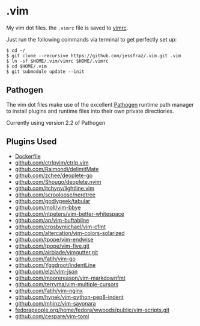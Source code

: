.vim
====

My vim dot files. the `.vimrc` file is saved to [vimrc](https://github.com/jessfraz/.vim/blob/master/vimrc).

Just run the following commands via terminal to get perfectly set up:

```console
$ cd ~/
$ git clone --recursive https://github.com/jessfraz/.vim.git .vim
$ ln -sf $HOME/.vim/vimrc $HOME/.vimrc
$ cd $HOME/.vim
$ git submodule update --init
```

## Pathogen
The vim dot files make use of the excellent [Pathogen](https://github.com/tpope/vim-pathogen) runtime path manager to install plugins and runtime files into their own private directiories.

Currently using version 2.2 of Pathogen

## Plugins Used

* [Dockerfile](https://github.com/docker/docker/tree/master/contrib/syntax/vim)
* [github.com/ctrlpvim/ctrlp.vim](https://github.com/ctrlpvim/ctrlp.vim.git)
* [github.com/Raimondi/delimitMate](https://github.com/Raimondi/delimitMate.git)
* [github.com/zchee/deoplete-go](https://github.com/zchee/deoplete-go.git)
* [github.com/Shougo/deoplete.nvim](https://github.com/Shougo/deoplete.nvim.git)
* [github.com/itchyny/lightline.vim](https://github.com/itchyny/lightline.vim.git)
* [github.com/scrooloose/nerdtree](https://github.com/scrooloose/nerdtree.git)
* [github.com/godlygeek/tabular](https://github.com/godlygeek/tabular.git)
* [github.com/moll/vim-bbye](https://github.com/moll/vim-bbye.git)
* [github.com/ntpeters/vim-better-whitespace](https://github.com/ntpeters/vim-better-whitespace.git)
* [github.com/ap/vim-buftabline](https://github.com/ap/vim-buftabline.git)
* [github.com/crosbymichael/vim-cfmt](https://github.com/crosbymichael/vim-cfmt)
* [github.com/altercation/vim-colors-solarized](https://github.com/altercation/vim-colors-solarized.git)
* [github.com/tpope/vim-endwise](https://github.com/tpope/vim-endwise.git)
* [github.com/tpope/vim-five.git](https://github.com/tpope/vim-fugitive.git)
* [github.com/airblade/vimgutter.git](https://github.com/airblade/vim-gitgutter.git)
* [github.com/fatih/vim-go](https://github.com/fatih/vim-go.git)
* [github.com/Yggdroot/indentLine](https://github.com/Yggdroot/indentLine.git)
* [github.com/elzr/vim-json](https://github.com/elzr/vim-json.git)
* [github.com/moorereason/vim-markdownfmt](https://github.com/moorereason/vim-markdownfmt.git)
* [github.com/terryma/vim-multiple-cursors](https://github.com/terryma/vim-multiple-cursors.git)
* [github.com/fatih/vim-nginx](https://github.com/fatih/vim-nginx.git)
* [github.com/hynek/vim-python-pep8-indent](https://github.com/hynek/vim-python-pep8-indent.git)
* [github.com/mhinz/vim-sayonara](https://github.com/mhinz/vim-sayonara.git)
* [fedorapeople.org/home/fedora/wwoods/public/vim-scripts.git](git://fedorapeople.org/home/fedora/wwoods/public_git/vim-scripts.git)
* [github.com/cespare/vim-toml](https://github.com/cespare/vim-toml.git)
